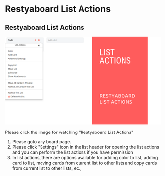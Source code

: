 # Restyaboard List Actions

## Restyaboard List Actions

[![Restyaboard List Actions](restyaboard-list-actions.png)](https://www.youtube.com/watch?v=2H0lZ6PDcsg)

Please click the image for watching "Restyaboard List Actions"

1. Please goto any board page.
2. Please click "Settings" icon in the list header for opening the list actions and you can perform the list actions if you have permission
3. In list actions, there are options available for adding color to list, adding card to list, moving cards from current list to other lists and copy cards from current list to other lists, ec.,